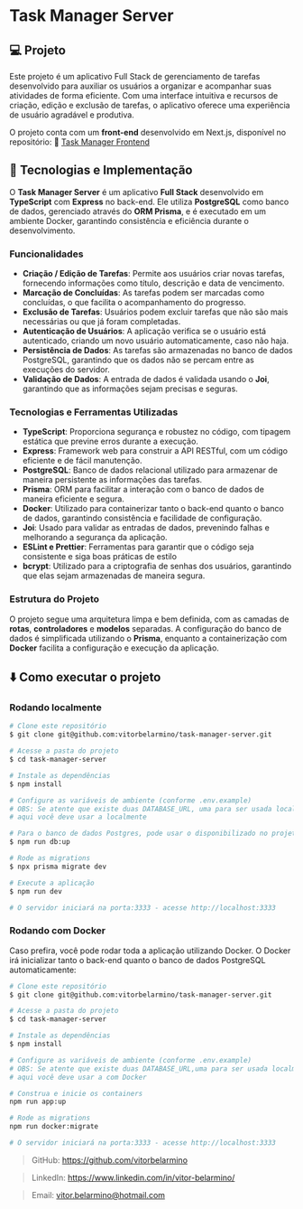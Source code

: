 # Task Manager Server

## 💻 Projeto

Este projeto é um aplicativo Full Stack de gerenciamento de tarefas desenvolvido para auxiliar os usuários a organizar e acompanhar suas atividades de forma eficiente. Com uma interface intuitiva e recursos de criação, edição e exclusão de tarefas, o aplicativo oferece uma experiência de usuário agradável e produtiva.

O projeto conta com um **front-end** desenvolvido em Next.js, disponível no repositório:
🔗 [Task Manager Frontend](https://github.com/vitorbelarmino/task-manager-app)

## 📝 Tecnologias e Implementação

O **Task Manager Server** é um aplicativo **Full Stack** desenvolvido em **TypeScript** com **Express** no back-end. Ele utiliza **PostgreSQL** como banco de dados, gerenciado através do **ORM Prisma**, e é executado em um ambiente Docker, garantindo consistência e eficiência durante o desenvolvimento.

### Funcionalidades

- **Criação / Edição de Tarefas**: Permite aos usuários criar novas tarefas, fornecendo informações como título, descrição e data de vencimento.
- **Marcação de Concluídas**: As tarefas podem ser marcadas como concluídas, o que facilita o acompanhamento do progresso.
- **Exclusão de Tarefas**: Usuários podem excluir tarefas que não são mais necessárias ou que já foram completadas.
- **Autenticação de Usuários**: A aplicação verifica se o usuário está autenticado, criando um novo usuário automaticamente, caso não haja.
- **Persistência de Dados**: As tarefas são armazenadas no banco de dados PostgreSQL, garantindo que os dados não se percam entre as execuções do servidor.
- **Validação de Dados**: A entrada de dados é validada usando o **Joi**, garantindo que as informações sejam precisas e seguras.

### Tecnologias e Ferramentas Utilizadas

- **TypeScript**: Proporciona segurança e robustez no código, com tipagem estática que previne erros durante a execução.
- **Express**: Framework web para construir a API RESTful, com um código eficiente e de fácil manutenção.
- **PostgreSQL**: Banco de dados relacional utilizado para armazenar de maneira persistente as informações das tarefas.
- **Prisma**: ORM para facilitar a interação com o banco de dados de maneira eficiente e segura.
- **Docker**: Utilizado para containerizar tanto o back-end quanto o banco de dados, garantindo consistência e facilidade de configuração.
- **Joi**: Usado para validar as entradas de dados, prevenindo falhas e melhorando a segurança da aplicação.
- **ESLint e Prettier**: Ferramentas para garantir que o código seja consistente e siga boas práticas de estilo
- **bcrypt**: Utilizado para a criptografia de senhas dos usuários, garantindo que elas sejam armazenadas de maneira segura.

### Estrutura do Projeto

O projeto segue uma arquitetura limpa e bem definida, com as camadas de **rotas**, **controladores** e **modelos** separadas. A configuração do banco de dados é simplificada utilizando o **Prisma**, enquanto a containerização com **Docker** facilita a configuração e execução da aplicação.

## ⬇️ Como executar o projeto

### Rodando localmente
```bash
# Clone este repositório
$ git clone git@github.com:vitorbelarmino/task-manager-server.git 

# Acesse a pasta do projeto
$ cd task-manager-server

# Instale as dependências
$ npm install

# Configure as variáveis de ambiente (conforme .env.example)
# OBS: Se atente que existe duas DATABASE_URL, uma para ser usada localmente e outra para com o Docker
# aqui você deve usar a localmente 

# Para o banco de dados Postgres, pode usar o disponibilizado no projeto com Docker, usando o comando abaixo.
$ npm run db:up

# Rode as migrations
$ npx prisma migrate dev

# Execute a aplicação
$ npm run dev

# O servidor iniciará na porta:3333 - acesse http://localhost:3333
```

### Rodando com Docker
Caso prefira, você pode rodar toda a aplicação utilizando Docker. O Docker irá inicializar tanto o back-end quanto o banco de dados PostgreSQL automaticamente:
```bash
# Clone este repositório
$ git clone git@github.com:vitorbelarmino/task-manager-server.git 

# Acesse a pasta do projeto
$ cd task-manager-server

# Instale as dependências
$ npm install

# Configure as variáveis de ambiente (conforme .env.example)
# OBS: Se atente que existe duas DATABASE_URL,uma para ser usada localmente e outra para com o Docker
# aqui você deve usar a com Docker

# Construa e inicie os containers
npm run app:up

# Rode as migrations
npm run docker:migrate

# O servidor iniciará na porta:3333 - acesse http://localhost:3333
```

> GitHub: https://github.com/vitorbelarmino

> LinkedIn: https://www.linkedin.com/in/vitor-belarmino/

> Email: vitor.belarmino@hotmail.com
